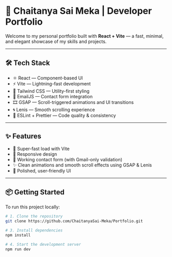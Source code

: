 # 🚀 Chaitanya Sai Meka | Developer Portfolio

Welcome to my personal portfolio built with **React + Vite** — a fast, minimal, and elegant showcase of my skills and projects.

---

## 🛠 Tech Stack

- ⚛️ React — Component-based UI
- ⚡ Vite — Lightning-fast development
- 🎨 Tailwind CSS — Utility-first styling
- 💌 EmailJS — Contact form integration
- 🎞️ GSAP — Scroll-triggered animations and UI transitions
- 🌀 Lenis — Smooth scrolling experience
- 🧼 ESLint + Prettier — Code quality & consistency

---

## ✨ Features

- 🚀 Super-fast load with Vite
- 📱 Responsive design
- 💬 Working contact form (with Gmail-only validation)
- ✨ Clean animations and smooth scroll effects using GSAP & Lenis
- 🎯 Polished, user-friendly UI

---

## 📦 Getting Started

To run this project locally:

```bash
# 1. Clone the repository
git clone https://github.com/ChaitanyaSai-Meka/Portfolio.git

# 3. Install dependencies
npm install

# 4. Start the development server
npm run dev
